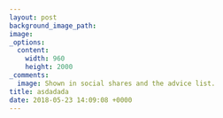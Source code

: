```yaml
---
layout: post
background_image_path: 
image: 
_options:
  content:
    width: 960
    height: 2000
_comments:
  image: Shown in social shares and the advice list.
title: asdadada
date: 2018-05-23 14:09:08 +0000
---
```

